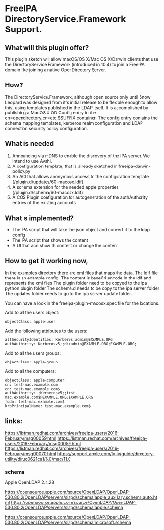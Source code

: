 # FreeIPA DirectoryService.Framework Support.
## What will this plugin offer?
This plugin sketch will allow macOS/OS X/Mac OS X/Darwin clients that use the DirectoryService Framework (introduced in 10.4) to join a FreeIPA domain like joining a native OpenDirectory Server.
## How?
The DirectoryService.Framework, although open source only until Snow Leopard was designed from it's initial release to be flexible enough to allow this, using templates published in the LDAP itself.
It is accomplished by publishing a MacOS X OD Config entry in the cn=opendirectory,cn=etc,$SUFFIX container. The config entry contains the schema mapping templates, kerberos realm configuration and LDAP connection security policy configuration.
## What is needed
1. Announcing via mDNS to enable the discovery of the IPA server. We intend to use Avahi.
2. A configuration template, that is already sketched in freeipa-darwin-policy.py
3. An ACI that allows anonymous access to the configuration template (/plugin.d/updates/60-macosx.ldif)
4. A schema extension for the needed apple properties (/plugin.d/schema/60-macosx.ldif)
5. A COS Plugin configuration for autogeneration of the authAuthority entries of the existing accounts
## What's implemented?
 - The IPA script that will take the json object and convert it to the ldap config
 - The IPA script that shows the content
 - A UI that acn show th content or change the content

## How to get it working now,
In the examples directory there are xml files that maps the data.
The ldif file there is an example config. The content is base64 encode in the ldif and represents the xml files
The plugin folder need to be copyed to the ipa python plugin folder
The schema.d needs to be copy to the ipa server folder 
The updates folder needs to go to the  ipa server update folder.

You can have a look in the freeipa-plugin-macosx.spec file for the locations.


Add to all the users object:
```ldif
objectClass: apple-user
```
Add the following attributes to the users:
```ldif
altSecurityIdentities: Kerberos:admin@EXAMPLE.ORG
authAuthority: Kerberosv5;;diradmin@EXAMPLE.ORG;EXAMPLE.ORG;
```

Add to all the users groups:
```ldif
objectClass: apple-group
```


Add to all the computers:
```ldif
objectClass: apple-computer
cn: test-mac.example.com
cn: test-mac.example.com$
authAuthority: ;Kerberosv5;;test-mac.example.com$@EXAMPLE.ORG;EXAMPLE.ORG;
fqdn: test-mac.example.com$
krbPrincipalName: test-mac.example.com$
```
## links:

https://listman.redhat.com/archives/freeipa-users/2016-February/msg00059.html
https://listman.redhat.com/archives/freeipa-users/2016-February/msg00059.html
https://listman.redhat.com/archives/freeipa-users/2016-February/msg00070.html
https://support.apple.com/lv-lv/guide/directory-utility/diruc0621ca1/6.0/mac/11.0


### schema

Apple OpenLDAP 2.4.28

https://opensource.apple.com/source/OpenLDAP/OpenLDAP-530.80.2/OpenLDAP/servers/slapd/schema/apple_auxillary.schema.auto.html
https://opensource.apple.com/source/OpenLDAP/OpenLDAP-530.80.2/OpenLDAP/servers/slapd/schema/apple.schema

https://opensource.apple.com/source/OpenLDAP/OpenLDAP-530.80.2/OpenLDAP/servers/slapd/schema/microsoft.schema

